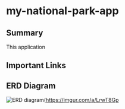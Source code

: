 

# my-national-park-app

## Summary
This application


## Important Links

## ERD Diagram
![ERD diagram](https://imgur.com/a/LrwT8Gp)(https://imgur.com/a/LrwT8Gp 